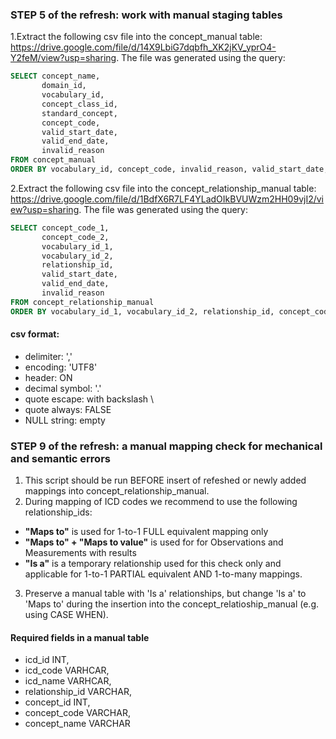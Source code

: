 ### STEP 5 of the refresh: work with manual staging tables
1.Extract the following csv file into the concept_manual table: https://drive.google.com/file/d/14X9LbiG7dqbfh_XK2jKV_yprO4-Y2feM/view?usp=sharing. The file was generated using the query:
```sql
SELECT concept_name,
       domain_id,
       vocabulary_id,
       concept_class_id,
       standard_concept,
       concept_code,
       valid_start_date,
       valid_end_date,
       invalid_reason
FROM concept_manual
ORDER BY vocabulary_id, concept_code, invalid_reason, valid_start_date, valid_end_date, concept_name;
```

2.Extract the following csv file into the concept_relationship_manual table: https://drive.google.com/file/d/1BdfX6R7LF4YLadOIkBVUWzm2HH09vjI2/view?usp=sharing. The file was generated using the query:
```sql
SELECT concept_code_1,
       concept_code_2,
       vocabulary_id_1,
       vocabulary_id_2,
       relationship_id,
       valid_start_date,
       valid_end_date,
       invalid_reason
FROM concept_relationship_manual
ORDER BY vocabulary_id_1, vocabulary_id_2, relationship_id, concept_code_1, concept_code_2, invalid_reason, valid_start_date, valid_end_date;
```
#### csv format:
- delimiter: ','
- encoding: 'UTF8'
- header: ON
- decimal symbol: '.'
- quote escape: with backslash \
- quote always: FALSE
- NULL string: empty

### STEP 9 of the refresh: a manual mapping check for mechanical and semantic errors
1. This script should be run BEFORE insert of refeshed or newly added mappings into concept_relationship_manual. 
2. During mapping of ICD codes we recommend to use the following relationship_ids:
  * **"Maps to"** is used for 1-to-1 FULL equivalent mapping only
  * **"Maps to" + "Maps to value"** is used for for Observations and Measurements with results
  * **"Is a"** is a temporary relationship used for this check only and applicable for 1-to-1 PARTIAL equivalent AND 1-to-many mappings.
3. Preserve a manual table with 'Is a' relationships, but change 'Is a' to 'Maps to' during the insertion into the concept_relatioship_manual (e.g. using CASE WHEN).

#### Required fields in a manual table
- icd_id INT, 
- icd_code VARHCAR, 
- icd_name VARHCAR, 
- relationship_id VARCHAR, 
- concept_id INT, 
- concept_code VARCHAR, 
- concept_name VARCHAR
